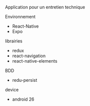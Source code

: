Application pour un entretien technique

Environnement
- React-Native
- Expo

librairies
- redux
- react-navigation
- react-native-elements

BDD 
- redu-persist

device
- android 26
